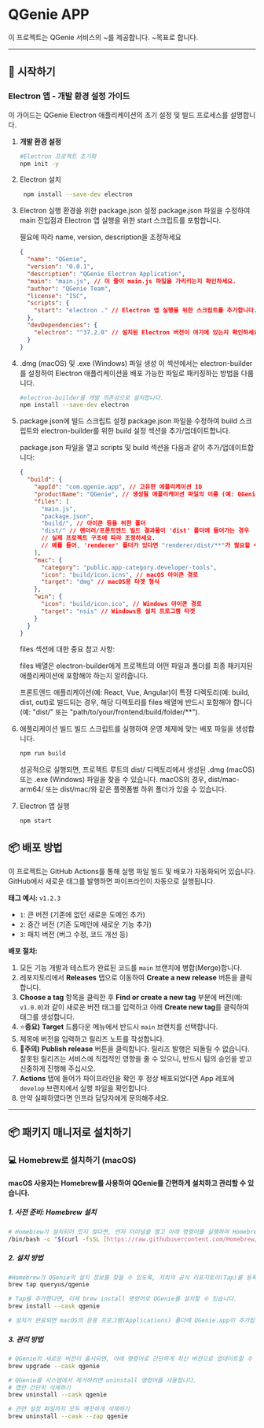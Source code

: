 # QGenie APP

이 프로젝트는 QGenie 서비스의 ~를 제공합니다. ~목표로 합니다.

---

## 🚀 시작하기

### **Electron 앱 - 개발 환경 설정 가이드**

이 가이드는 QGenie Electron 애플리케이션의 초기 설정 및 빌드 프로세스를 설명합니다.

1. **개발 환경 설정**

   ```bash
   #Electron 프로젝트 초기화
   npm init -y
   ```

2. Electron 설치

   ```bash
    npm install --save-dev electron
   ```

3. Electron 실행 환경을 위한 package.json 설정
   package.json 파일을 수정하여 main 진입점과 Electron 앱 실행을 위한 start 스크립트를 포함합니다.

   필요에 따라 name, version, description을 조정하세요

   ```json
   {
     "name": "QGenie",
     "version": "0.0.1",
     "description": "QGenie Electron Application",
     "main": "main.js", // 이 줄이 main.js 파일을 가리키는지 확인하세요.
     "author": "QGenie Team",
     "license": "ISC",
     "scripts": {
       "start": "electron ." // Electron 앱 실행을 위한 스크립트를 추가합니다.
     },
     "devDependencies": {
       "electron": "^37.2.0" // 설치된 Electron 버전이 여기에 있는지 확인하세요.
     }
   }
   ```

4. .dmg (macOS) 및 .exe (Windows) 파일 생성
   이 섹션에서는 electron-builder를 설정하여 Electron 애플리케이션을 배포 가능한 파일로 패키징하는 방법을 다룹니다.

   ```bash
   #electron-builder를 개발 의존성으로 설치합니다.
   npm install --save-dev electron
   ```

5. package.json에 빌드 스크립트 설정
   package.json 파일을 수정하여 build 스크립트와 electron-builder를 위한 build 설정 섹션을 추가/업데이트합니다.

   package.json 파일을 열고 scripts 및 build 섹션을 다음과 같이 추가/업데이트합니다:

   ```json
   {
     "build": {
       "appId": "com.qgenie.app", // 고유한 애플리케이션 ID
       "productName": "QGenie", // 생성될 애플리케이션 파일의 이름 (예: QGenie.dmg, QGenie Setup.exe)
       "files": [
         "main.js",
         "package.json",
         "build/", // 아이콘 등을 위한 폴더
         "dist/" // 렌더러/프론트엔드 빌드 결과물이 'dist' 폴더에 들어가는 경우
         // 실제 프로젝트 구조에 따라 조정하세요.
         // 예를 들어, 'renderer' 폴더가 있다면 "renderer/dist/**"가 필요할 수 있습니다.
       ],
       "mac": {
         "category": "public.app-category.developer-tools",
         "icon": "build/icon.icns", // macOS 아이콘 경로
         "target": "dmg" // macOS용 타겟 형식
       },
       "win": {
         "icon": "build/icon.ico", // Windows 아이콘 경로
         "target": "nsis" // Windows용 설치 프로그램 타겟
       }
     }
   }
   ```

   files 섹션에 대한 중요 참고 사항:

   files 배열은 electron-builder에게 프로젝트의 어떤 파일과 폴더를 최종 패키지된 애플리케이션에 포함해야 하는지 알려줍니다.

   프론트엔드 애플리케이션(예: React, Vue, Angular)이 특정 디렉토리(예: build, dist, out)로 빌드되는 경우, 해당 디렉토리를 files 배열에 반드시 포함해야 합니다 (예: "dist/" 또는 "path/to/your/frontend/build/folder/\*\*").

6. 애플리케이션 빌드
   빌드 스크립트를 실행하여 운영 체제에 맞는 배포 파일을 생성합니다.

   ```bash
   npm run build
   ```

   성공적으로 실행되면, 프로젝트 루트의 dist/ 디렉토리에서 생성된 .dmg (macOS) 또는 .exe (Windows) 파일을 찾을 수 있습니다. macOS의 경우, dist/mac-arm64/ 또는 dist/mac/와 같은 플랫폼별 하위 폴더가 있을 수 있습니다.

7. Electron 앱 실행
   ```bash
   npm start
   ```

## 📦 배포 방법

이 프로젝트는 GitHub Actions를 통해 실행 파일 빌드 및 배포가 자동화되어 있습니다. GitHub에서 새로운 태그를 발행하면 파이프라인이 자동으로 실행됩니다.

**태그 예시:** `v1.2.3`

- `1`: 큰 버전 (기존에 없던 새로운 도메인 추가)
- `2`: 중간 버전 (기존 도메인에 새로운 기능 추가)
- `3`: 패치 버전 (버그 수정, 코드 개선 등)

**배포 절차:**

1.  모든 기능 개발과 테스트가 완료된 코드를 `main` 브랜치에 병합(Merge)합니다.
2.  레포지토리에서 **Releases** 탭으로 이동하여 **Create a new release** 버튼을 클릭합니다.
3.  **Choose a tag** 항목을 클릭한 후 **Find or create a new tag** 부분에 버전(예: `v1.0.0`)과 같이 새로운 버전 태그를 입력하고 아래 **Create new tag**를 클릭하여 태그를 생성합니다.
4.  ⭐**중요)** **Target** 드롭다운 메뉴에서 반드시 `main` 브랜치를 선택합니다.
5.  제목에 버전을 입력하고 릴리즈 노트를 작성합니다.
6.  🚨**주의)** **Publish release** 버튼을 클릭합니다.
    릴리즈 발행은 되돌릴 수 없습니다. 잘못된 릴리즈는 서비스에 직접적인 영향을 줄 수 있으니, 반드시 팀의 승인을 받고 신중하게 진행해 주십시오.
7.  **Actions** 탭에 들어가 파이프라인을 확인 후 정상 배포되었다면 App 레포에 `develop` 브랜치에서 실행 파일을 확인합니다.
8.  만약 실패하였다면 인프라 담당자에게 문의해주세요.

---


## 📦 패키지 매니저로 설치하기

### 💻 Homebrew로 설치하기 (macOS)
#### macOS 사용자는 Homebrew를 사용하여 QGenie를 간편하게 설치하고 관리할 수 있습니다.

##### 1. 사전 준비: Homebrew 설치
```bash
# Homebrew가 설치되어 있지 않다면, 먼저 터미널을 열고 아래 명령어를 실행하여 Homebrew를 설치해주세요.
/bin/bash -c "$(curl -fsSL [https://raw.githubusercontent.com/Homebrew/install/HEAD/install.sh](https://raw.githubusercontent.com/Homebrew/install/HEAD/install.sh))"
```
##### 2. 설치 방법
```bash
#Homebrew가 QGenie의 설치 정보를 찾을 수 있도록, 저희의 공식 리포지토리(Tap)를 등록해야 합니다. 이 과정은 PC 당 최초 한 번만 실행하면 됩니다.
brew tap queryus/qgenie

# Tap을 추가했다면, 이제 brew install 명령어로 QGenie를 설치할 수 있습니다.
brew install --cask qgenie

# 설치가 완료되면 macOS의 응용 프로그램(Applications) 폴더에 QGenie.app이 추가됩니다.
```

##### 3. 관리 방법
```bash
# QGenie의 새로운 버전이 출시되면, 아래 명령어로 간단하게 최신 버전으로 업데이트할 수 있습니다.
brew upgrade --cask qgenie

# QGenie를 시스템에서 제거하려면 uninstall 명령어를 사용합니다.
# 앱만 간단히 삭제하기
brew uninstall --cask qgenie

# 관련 설정 파일까지 모두 깨끗하게 삭제하기
brew uninstall --cask --zap qgenie
```
